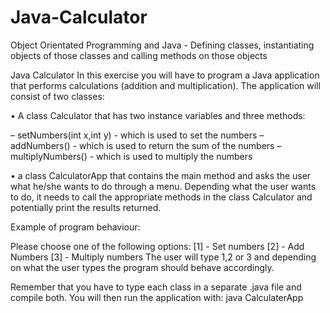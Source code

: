 # Java-Calculator
Object Orientated Programming and Java - Defining classes, instantiating objects of those classes and calling methods on those objects

Java Calculator
In this exercise you will have to program a Java application that performs calculations (addition and multiplication). The application will consist of two classes:

• A class Calculator that has two instance variables and three methods:

– setNumbers(int x,int y) - which is used to set the numbers
– addNumbers() - which is used to return the sum of the numbers – multiplyNumbers() - which is used to multiply the numbers

• a class CalculatorApp that contains the main method and asks the user what he/she wants to do through a menu. Depending what the user wants to do, it needs to call the appropriate methods in the class Calculator and potentially print the results returned.

Example of program behaviour:

Please choose one of the following options:
[1] - Set numbers
[2] - Add Numbers
[3] - Multiply numbers
The user will type 1,2 or 3 and depending on what the user types the program should behave accordingly.

Remember that you have to type each class in a separate .java file and compile both. You will then run the application with: java CalculaterApp 

